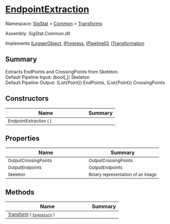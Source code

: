 # [EndpointExtraction](./EndpointExtraction.md)

Namespace: [SigStat]() > [Common](./../README.md) > [Transforms](./README.md)

Assembly: SigStat.Common.dll

Implements [ILoggerObject](./../ILoggerObject.md), [IProgress](./../Helpers/IProgress.md), [IPipelineIO](./../Pipeline/IPipelineIO.md), [ITransformation](./../ITransformation.md)

## Summary
Extracts EndPoints and CrossingPoints from Skeleton.  <br>Default Pipeline Input: (bool[,]) Skeleton<br>Default Pipeline Output: (List{Point}) EndPoints, (List{Point}) CrossingPoints

## Constructors

| Name | Summary | 
| --- | --- | 
| <sub>EndpointExtraction (  )</sub><img width=100>| <sub></sub>| <br>


## Properties

| Name | Summary | 
| --- | --- | 
| <sub>OutputCrossingPoints</sub><img width=100>| <sub>OutputCrossingPoints</sub>| <br>
| <sub>OutputEndpoints</sub><img width=100>| <sub>OutputEndpoints</sub>| <br>
| <sub>Skeleton</sub><img width=100>| <sub>Binary representation of an image</sub>| <br>


## Methods

| Name | Summary | 
| --- | --- | 
| <sub>[Transform](./Methods/EndpointExtraction-100663590.md) ( [`Signature`](./../Signature.md) )</sub><img width=100>| <sub></sub>| <br>


